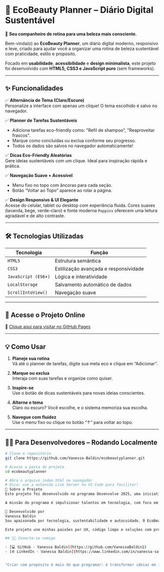 # 💚 EcoBeauty Planner – Diário Digital Sustentável

🌿 **Seu companheiro de rotina para uma beleza mais consciente.**

Bem-vinda(o) ao **EcoBeauty Planner**, um diário digital moderno, responsivo e leve, criado para ajudar você a organizar uma rotina de beleza sustentável com praticidade, estilo e propósito.

Focado em **usabilidade**, **acessibilidade** e **design minimalista**, este projeto foi desenvolvido com **HTML5, CSS3 e JavaScript puro** (sem frameworks).

---

## ✨ Funcionalidades

✅ **Alternância de Tema (Claro/Escuro)**  
Personalize a interface com apenas um clique! O tema escolhido é salvo no navegador.

✅ **Planner de Tarefas Sustentáveis**  
- Adicione tarefas eco-friendly como: "Refil de shampoo", "Reaproveitar frascos".
- Marque como concluídas ou exclua conforme seu progresso.
- Todos os dados são salvos no navegador automaticamente!

✅ **Dicas Eco-Friendly Aleatórias**  
Gere ideias sustentáveis com um clique. Ideal para inspiração rápida e prática.

✅ **Navegação Suave + Acessível**  
- Menu fixo no topo com âncoras para cada seção.  
- Botão “Voltar ao Topo” aparece ao rolar a página.

✅ **Design Responsivo & UI Elegante**  
Acesse do celular, tablet ou desktop com experiência fluida. Cores suaves (lavanda, bege, verde-claro) e fonte moderna `Poppins` oferecem uma leitura agradável e de alto contraste.

---

## 🛠️ Tecnologias Utilizadas

| Tecnologia | Função |
|------------|--------|
| `HTML5`    | Estrutura semântica |
| `CSS3`     | Estilização avançada e responsividade |
| `JavaScript (ES6+)` | Lógica e interatividade |
| `LocalStorage` | Salvamento automático de dados |
| `ScrollIntoView()` | Navegação suave |

---

## 🚀 Acesse o Projeto Online

🔗 [Clique aqui para visitar no GitHub Pages](https://vanessabaldin1.github.io/EcoBeautyPlanner/)

---

## 💡 Como Usar

1. **Planeje sua rotina**  
   Vá até o planner de tarefas, digite sua meta eco e clique em “Adicionar”.

2. **Marque ou exclua**  
   Interaja com suas tarefas e organize como quiser.

3. **Inspire-se**  
   Use o botão de dicas sustentáveis para novas ideias conscientes.

4. **Alterne o tema**  
   Claro ou escuro? Você escolhe, e o sistema memoriza sua escolha.

5. **Navegue com fluidez**  
   Use o menu fixo ou clique no botão “↑” para voltar ao topo.

---

## 🧑‍💻 Para Desenvolvedores – Rodando Localmente

```bash
# Clone o repositório
git clone https://github.com/Vanessa-Baldin/ecobeautyplanner.git

# Acesse a pasta do projeto
cd ecobeautyplanner

# Abra o arquivo index.html no navegador
# Dica: use a extensão Live Server no VS Code para facilitar!
🌟 Sobre o Projeto
Este projeto foi desenvolvido no programa Desenvolve 2025, uma iniciativa do Grupo Boticário em parceria com a KORU.

A missão do programa é impulsionar talentos em tecnologia, com foco em inovação sustentável e impacto positivo na sociedade.

💖 Desenvolvido por
Vanessa Baldin
Sou apaixonada por tecnologia, sustentabilidade e autocuidado. O EcoBeauty Planner nasceu da minha busca pessoal por uma rotina de beleza mais consciente e da vontade de usar minhas habilidades para criar algo com impacto positivo.

Este projeto une minhas paixões por UX, código limpo e soluções com propósito.

## 👩‍💻 Conecte-se comigo

- [💻 GitHub · Vanessa Baldin](https://github.com/VanessaBaldin1)
- [🌐 LinkedIn · Vanessa Baldin](https://www.linkedin.com/in/vanessa-sanges-baldin-ux/)


"Criar com propósito é mais do que programar: é transformar ideias em impacto positivo." 🌍💄💡
